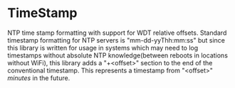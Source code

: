 # TimeStamp
NTP time stamp formatting with support for WDT relative offsets. Standard timestamp formatting for NTP servers is "mm-dd-yyThh:mm:ss" but since this library is written for usage in systems which may need to log timestamps without absolute NTP knowledge(between reboots in locations without WiFi), this library adds a "+\<offset\>" section to the end of the conventional timestamp.
This represents a timestamp from "\<offset\>" _minutes_ in the future.

